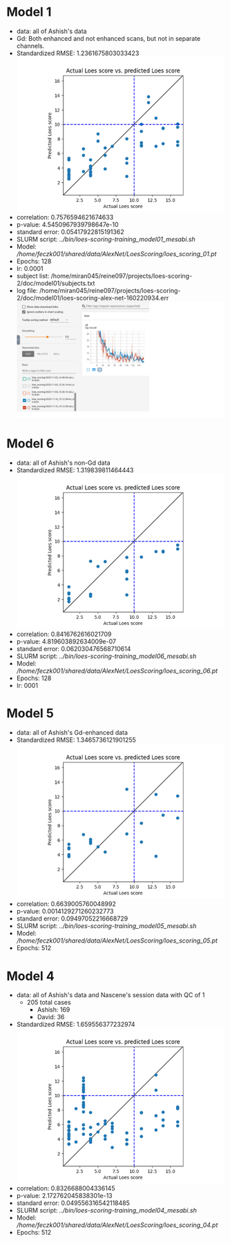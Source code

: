 # Model 1
* data: all of Ashish's data
* Gd: Both enhanced and not enhanced scans, but not in separate channels.
* Standardized RMSE: 1.2361675803033423
![Model 1](./img/model01.png "Model 1")
* correlation:    0.7576594621674633
* p-value:        4.5450967939798647e-10
* standard error: 0.05417922815191362
* SLURM script: *../bin/loes-scoring-training_model01_mesabi.sh*
* Model: */home/feczk001/shared/data/AlexNet/LoesScoring/loes_scoring_01.pt*
* Epochs: 128
* lr: 0.0001
* subject list: /home/miran045/reine097/projects/loes-scoring-2/doc/model01/subjects.txt
* log file: /home/miran045/reine097/projects/loes-scoring-2/doc/model01/loes-scoring-alex-net-160220934.err
![Model 1 training](./model01/model01-tensor-board.png "Model 1 training")

# Model 6
* data: all of Ashish's non-Gd data
* Standardized RMSE: 1.319839811464443
![Model 6](./img/model06.png "Model 6")
* correlation:    0.8416762616021709
* p-value:        4.819603892634009e-07
* standard error: 0.062030476568710614
* SLURM script: *../bin/loes-scoring-training_model06_mesabi.sh*
* Model: */home/feczk001/shared/data/AlexNet/LoesScoring/loes_scoring_06.pt*
* Epochs: 128
* lr: 0001

# Model 5
* data: all of Ashish's Gd-enhanced data
* Standardized RMSE: 1.3465736121901255
![Model 5](./img/model05.png "Model 5")
* correlation:    0.6639005760048992
* p-value:        0.0014129271260232773
* standard error: 0.09497052216668729
* SLURM script: *../bin/loes-scoring-training_model05_mesabi.sh*
* Model: */home/feczk001/shared/data/AlexNet/LoesScoring/loes_scoring_05.pt*
* Epochs: 512

# Model 4
* data: all of Ashish's data and Nascene's session data with QC of 1
  * 205 total cases
    * Ashish: 169
    * David: 36
* Standardized RMSE: 1.659556377232974
![Model 4](./img/model04.png "Model 4")
* correlation:    0.8326688004336145
* p-value:        2.172762045838301e-13
* standard error: 0.049556316542118485
* SLURM script: *../bin/loes-scoring-training_model04_mesabi.sh*
* Model: */home/feczk001/shared/data/AlexNet/LoesScoring/loes_scoring_04.pt*
* Epochs: 512
